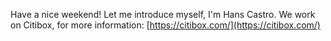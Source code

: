 Have a nice weekend! Let me introduce myself, I'm Hans Castro. We work on Citibox, for more information: [https://citibox.com/](https://citibox.com/)

